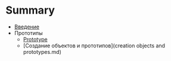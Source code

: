 # Summary

* [Введение](README.md)
* Прототипы
  * [Prototype](prototype.md)
  * [Создание объектов и прототипов](creation objects and prototypes.md)
